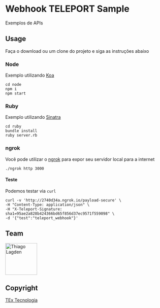 # Webhook TELEPORT Sample 

Exemplos de APIs


## Usage

Faça o download ou um clone do projeto e siga as instruções abaixo


### Node

Exemplo utilizando [Koa](http://koajs.com/)

```shell
cd node
npm i
npm start
```

### Ruby

Exemplo utilizando [Sinatra](http://www.sinatrarb.com/)

```shell
cd ruby
bundle install
ruby server.rb
```

### ngrok

Você pode utilizar o [ngrok](https://ngrok.com/download) para expor seu servidor local para a internet

```shell
./ngrok http 3000
```

#### Teste

Podemos testar via `curl`

```shell
curl -v 'http://2740d34a.ngrok.io/payload-secure' \
-H "Content-Type: application/json" \
-H "X-Teleport-Signature: sha1=95ae2a828b424366bd65f856d37ec9571f559098" \
-d '{"test":"teleport_webhook"}'
```

## Team

[<img src="https://avatars.githubusercontent.com/u/130963?s=390" alt="Thiago Lagden" width="100">](http://lagden.in) 


## Copyright

[TEx Tecnologia](https://www.textecnologia.com.br/)
